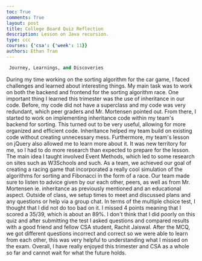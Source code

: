 ```yaml
---
toc: True
comments: True
layout: post
title: College Board Quiz Reflection
description: Lesson on Java recursion.
type: ccc
courses: {'csa': {'week': 11}}
authors: Ethan Tran
---
```


```python
 Journey, Learnings, and Discoveries
```

During my time working on the sorting algorithm for the car game, I faced challenges and learned about interesting things. My main task was to work on both the backend and frontend for the sorting algorithm race. One important thing I learned this trimester was the use of inheritance in our code. Before, my code did not have a superclass and my code was very redundant, which peer graders and Mr. Mortensen pointed out. From there, I started to work on implementing inheritance code within my team's backend for sorting. This turned out to be very useful, allowing for more organized and efficient code. Inheritance helped my team build on existing code without creating unnecessary mess. Furthermore, my team's lesson on jQuery also allowed me to learn more about it. It was new territory for me, so I had to do more research than expected to prepare for the lesson. The main idea I taught involved Event Methods, which led to some research on sites such as W3Schools and such. As a team, we achieved our goal of creating a racing game that incorporated a really cool simulation of the algorithms for sorting and Fibonacci in the form of a race. Our team made sure to listen to advice given by our each other, peers, as well as from Mr. Mortensen ie. inheritance as previously mentioned and an educational aspect. Outside of class, we setup times to meet and discussed plans and any questions or help via a group chat. In terms of the multiple choice test, I thought that I did not do too bad on it. I missed 4 points meaning that I scored a 35/39, which is about an 89%. I don't think that I did poorly on this quiz and after submitting the test I asked questions and compared results with a good friend and fellow CSA student, Rachit Jaiswal. After the MCQ, we got different questions incorrect and correct so we were able to learn from each other, this was very helpful to understanding what I missed on the exam. Overall, I have really enjoyed this trimester and CSA as a whole so far and cannot wait for what the future holds.
